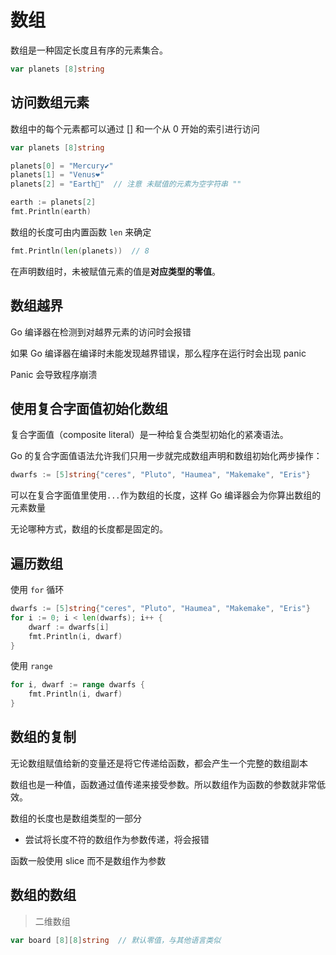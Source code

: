 # 数组

数组是一种固定长度且有序的元素集合。

```go
var planets [8]string
```

## 访问数组元素

数组中的每个元素都可以通过 [] 和一个从 0 开始的索引进行访问

```go
var planets [8]string

planets[0] = "Mercury✔️"
planets[1] = "Venus❤️"
planets[2] = "Earth🤗"  // 注意 未赋值的元素为空字符串 ""

earth := planets[2]
fmt.Println(earth)
```

数组的长度可由内置函数 `len` 来确定

```go
fmt.Println(len(planets))  // 8
```

在声明数组时，未被赋值元素的值是**对应类型的零值**。

## 数组越界

Go 编译器在检测到对越界元素的访问时会报错

如果 Go 编译器在编译时未能发现越界错误，那么程序在运行时会出现 panic

Panic 会导致程序崩溃

## 使用复合字面值初始化数组

复合字面值（composite literal）是一种给复合类型初始化的紧凑语法。

Go 的复合字面值语法允许我们只用一步就完成数组声明和数组初始化两步操作：

```go
dwarfs := [5]string{"ceres", "Pluto", "Haumea", "Makemake", "Eris"}
```

可以在复合字面值里使用`...`作为数组的长度，这样 Go 编译器会为你算出数组的元素数量

无论哪种方式，数组的长度都是固定的。

## 遍历数组

使用 `for` 循环

```go
dwarfs := [5]string{"ceres", "Pluto", "Haumea", "Makemake", "Eris"}
for i := 0; i < len(dwarfs); i++ {
    dwarf := dwarfs[i]
    fmt.Println(i, dwarf)
}
```

使用 `range` 

```go
for i, dwarf := range dwarfs {
    fmt.Println(i, dwarf)
}
```

## 数组的复制

无论数组赋值给新的变量还是将它传递给函数，都会产生一个完整的数组副本

数组也是一种值，函数通过值传递来接受参数。所以数组作为函数的参数就非常低效。

数组的长度也是数组类型的一部分

- 尝试将长度不符的数组作为参数传递，将会报错

函数一般使用 slice 而不是数组作为参数

## 数组的数组

> 二维数组

```go
var board [8][8]string  // 默认零值，与其他语言类似
```
















